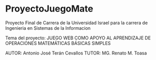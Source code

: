 # ProyectoJuegoMate
Proyecto Final de Carrera de la Universidad Israel para la carrera de Ingenieria en Sistemas de la Informacion

Tema del proyecto: JUEGO WEB COMO APOYO AL APRENDIZAJE DE OPERACIONES MATEMÁTICAS BÁSICAS SIMPLES



AUTOR: Antonio José Terán Cevallos
TUTOR: MG. Renato M. Toasa

